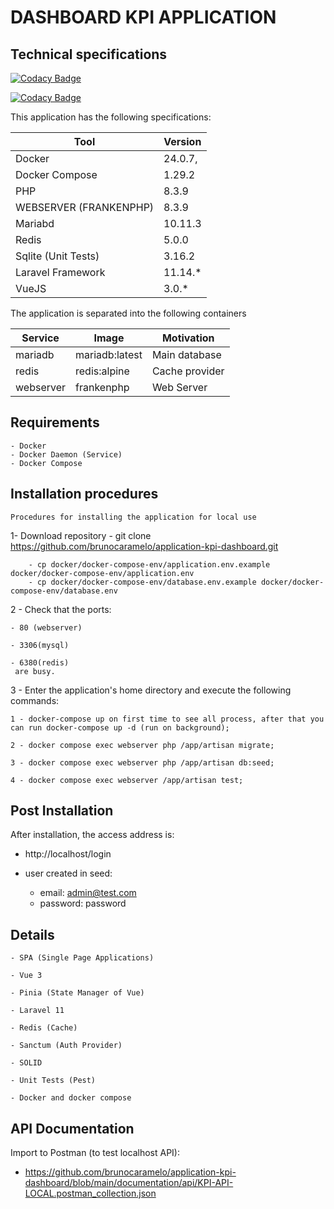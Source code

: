 # DASHBOARD KPI APPLICATION


## Technical specifications

[![Codacy Badge](https://app.codacy.com/project/badge/Grade/73d7af53c2514834afba88d0926236a5)](https://app.codacy.com/gh/brunocaramelo/application-kpi-dashboard/dashboard?utm_source=gh&utm_medium=referral&utm_content=&utm_campaign=Badge_grade)


[![Codacy Badge](https://app.codacy.com/project/badge/Coverage/4e0ecb8eadad4d5e96d6da43d8a97342)](https://app.codacy.com/gh/brunocaramelo/sample_user_app_spa/dashboard?utm_source=gh&utm_medium=referral&utm_content=&utm_campaign=Badge_coverage)

This application has the following specifications: 

| Tool | Version |
| --- | --- |
| Docker | 24.0.7, |
| Docker Compose | 1.29.2 |
| PHP | 8.3.9 |
| WEBSERVER (FRANKENPHP) | 8.3.9 |
| Mariabd | 10.11.3 |
| Redis | 5.0.0 |
| Sqlite (Unit Tests) | 3.16.2 |
| Laravel Framework | 11.14.* |
| VueJS | 3.0.* |

The application is separated into the following containers

| Service | Image | Motivation
| --- | --- | --- |
| mariadb | mariadb:latest | Main database |
| redis | redis:alpine | Cache provider |
| webserver | frankenphp | Web Server |

## Requirements
    - Docker
    - Docker Daemon (Service)
    - Docker Compose

## Installation procedures
    Procedures for installing the application for local use

1- Download repository 
    - git clone https://github.com/brunocaramelo/application-kpi-dashboard.git
       
        - cp docker/docker-compose-env/application.env.example docker/docker-compose-env/application.env
        - cp docker/docker-compose-env/database.env.example docker/docker-compose-env/database.env

2 - Check that the ports:

    - 80 (webserver) 
    
    - 3306(mysql) 

    - 6380(redis) 
     are busy.


3 - Enter the application's home directory and execute the following commands:
    
    1 - docker-compose up on first time to see all process, after that you can run docker-compose up -d (run on background);

    2 - docker compose exec webserver php /app/artisan migrate;

    3 - docker compose exec webserver php /app/artisan db:seed;

    4 - docker compose exec webserver /app/artisan test;

    
## Post Installation

After installation, the access address is:

- http://localhost/login

- user created in seed:
    - email: admin@test.com
    - password: password


## Details

    - SPA (Single Page Applications)

    - Vue 3

    - Pinia (State Manager of Vue)

    - Laravel 11

    - Redis (Cache)

    - Sanctum (Auth Provider)

    - SOLID

    - Unit Tests (Pest)

    - Docker and docker compose
    

## API Documentation

Import to Postman (to test localhost API):

- https://github.com/brunocaramelo/application-kpi-dashboard/blob/main/documentation/api/KPI-API-LOCAL.postman_collection.json
